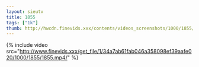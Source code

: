 ```yaml
--- 
layout: sieutv
title: 1855
tags: ["1k"]
thumb: http://hwcdn.finevids.xxx/contents/videos_screenshots/1000/1855/preview.mp4.jpg
---
```

{% include video src="http://www.finevids.xxx/get_file/1/34a7ab61fab046a358098ef39aafe020/1000/1855/1855.mp4/" %} 
